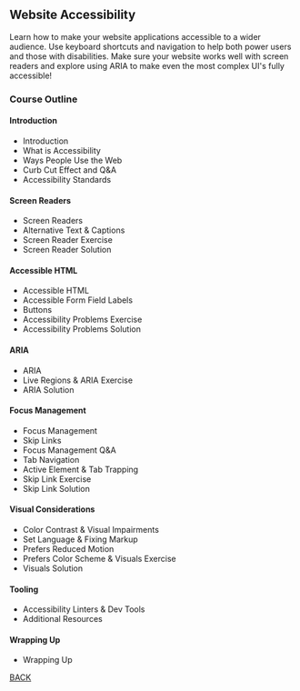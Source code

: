 ## Website Accessibility

Learn how to make your website applications accessible to a wider audience. Use keyboard shortcuts and navigation to help both power users and those with disabilities. Make sure your website works well with screen readers and explore using ARIA to make even the most complex UI's fully accessible!

<!-- Course Website (https://learn-a11y.netlify.app/) -->
<!-- Course Repo (https://github.com/jkup/learn-a11y) -->

### Course Outline
#### Introduction
- Introduction
- What is Accessibility
- Ways People Use the Web
- Curb Cut Effect and Q&A
- Accessibility Standards

#### Screen Readers
- Screen Readers
- Alternative Text & Captions
- Screen Reader Exercise
- Screen Reader Solution

#### Accessible HTML
- Accessible HTML
- Accessible Form Field Labels
- Buttons
- Accessibility Problems Exercise
- Accessibility Problems Solution

#### ARIA
- ARIA
- Live Regions & ARIA Exercise
- ARIA Solution

#### Focus Management
- Focus Management
- Skip Links
- Focus Management Q&A
- Tab Navigation
- Active Element & Tab Trapping
- Skip Link Exercise
- Skip Link Solution

#### Visual Considerations
- Color Contrast & Visual Impairments
- Set Language & Fixing Markup
- Prefers Reduced Motion
- Prefers Color Scheme & Visuals Exercise
- Visuals Solution

#### Tooling
- Accessibility Linters & Dev Tools
- Additional Resources

#### Wrapping Up
- Wrapping Up

[BACK](./README.md)